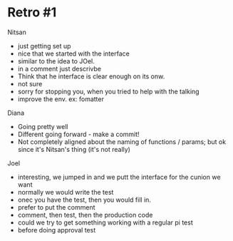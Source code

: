 # Retro #1

Nitsan

-   just getting set up
-   nice that we started with the interface
-   similar to the idea to JOel.
-   in a comment just descrivbe
-   Think that he interface is clear enough on its onw.
-   not sure
-   sorry for stopping you, when you tried to help with the talking
-   improve the env. ex: fomatter

Diana

-   Going pretty well
-   Different going forward - make a commit!
-   Not completely aligned about the naming of functions / params; but ok since it's Nitsan's thing (it's not really)

Joel

-   interesting, we jumped in and we putt the interface for the cunion we want
-   normally we would write the test
-   onec you have the test, then you would fill in.
-   prefer to put the comment
-   comment, then test, then the production code
-   could we try to get something working with a regular pi test
-   before doing approval test
